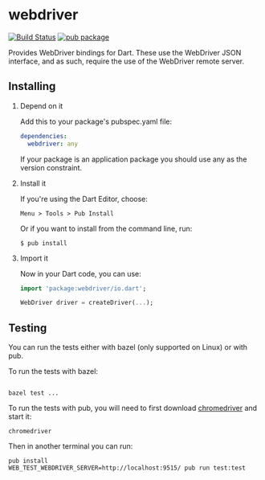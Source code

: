 # webdriver

[![Build Status](https://travis-ci.org/google/webdriver.dart.svg?branch=master)](https://travis-ci.org/google/webdriver.dart)
[![pub package](https://img.shields.io/pub/v/webdriver.svg)](https://pub.dartlang.org/packages/webdriver)

Provides WebDriver bindings for Dart. These use the WebDriver JSON interface,
and as such, require the use of the WebDriver remote server.

## Installing

1.  Depend on it

    Add this to your package's pubspec.yaml file:

    ```YAML
    dependencies:
      webdriver: any
    ```

    If your package is an application package you should use any as the version
    constraint.

2.  Install it

    If you're using the Dart Editor, choose:

    ```
    Menu > Tools > Pub Install
    ```

    Or if you want to install from the command line, run:

    ```
    $ pub install
    ```

3.  Import it

    Now in your Dart code, you can use:

    ```Dart
    import 'package:webdriver/io.dart';

    WebDriver driver = createDriver(...);
    ```

## Testing

You can run the tests either with bazel (only supported on Linux) or with pub.

To run the tests with bazel:

```shell

bazel test ...
```

To run the tests with pub, you will need to first download
[chromedriver](https://sites.google.com/a/chromium.org/chromedriver/downloads)
and start it:

```shell
chromedriver
```

Then in another terminal you can run:

```shell
pub install
WEB_TEST_WEBDRIVER_SERVER=http://localhost:9515/ pub run test:test
```
